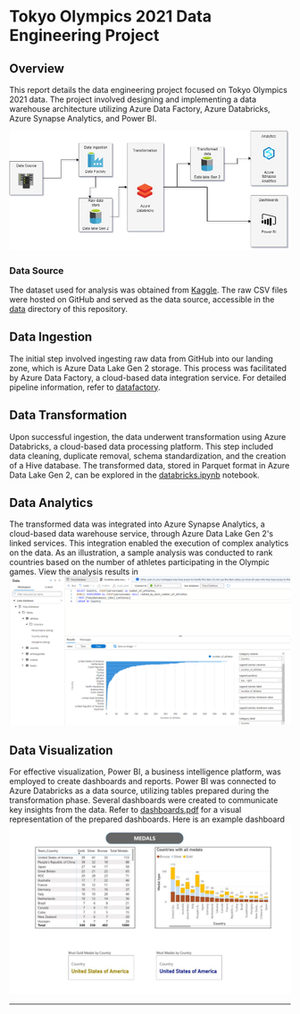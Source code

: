 # Tokyo Olympics 2021 Data Engineering Project

## Overview

This report details the data engineering project focused on Tokyo Olympics 2021 data. The project involved designing and implementing a data warehouse architecture utilizing Azure Data Factory, Azure Databricks, Azure Synapse Analytics, and Power BI.

![Data Architecture](/Data%20Architecture.jpg)

### Data Source

The dataset used for analysis was obtained from [Kaggle](https://www.kaggle.com/datasets/arjunprasadsarkhel/2021-olympics-in-tokyo). The raw CSV files were hosted on GitHub and served as the data source, accessible in the [data](./data) directory of this repository.

## Data Ingestion

The initial step involved ingesting raw data from GitHub into our landing zone, which is Azure Data Lake Gen 2 storage. This process was facilitated by Azure Data Factory, a cloud-based data integration service. For detailed pipeline information, refer to [datafactory](./pipeline).

## Data Transformation

Upon successful ingestion, the data underwent transformation using Azure Databricks, a cloud-based data processing platform. This step included data cleaning, duplicate removal, schema standardization, and the creation of a Hive database. The transformed data, stored in Parquet format in Azure Data Lake Gen 2, can be explored in the [databricks.ipynb](./databricks/Tokyo%20Olympic%20Transformation.ipynb) notebook.

## Data Analytics

The transformed data was integrated into Azure Synapse Analytics, a cloud-based data warehouse service, through Azure Data Lake Gen 2's linked services. This integration enabled the execution of complex analytics on the data. As an illustration, a sample analysis was conducted to rank countries based on the number of athletes participating in the Olympic games. View the analysis results in ![analytics.jpg](./kkd-tokyo-olympic-sa%20-%20Azure%20Synapse%20Analytics.png)

## Data Visualization

For effective visualization, Power BI, a business intelligence platform, was employed to create dashboards and reports. Power BI was connected to Azure Databricks as a data source, utilizing tables prepared during the transformation phase. Several dashboards were created to communicate key insights from the data. Refer to [dashboards.pdf](./tokyo-olympics-dashboards.pdf) for a visual representation of the prepared dashboards. Here is an example dashboard ![dashboard-medals.jpg](/dashboard-medals.jpg)

---
